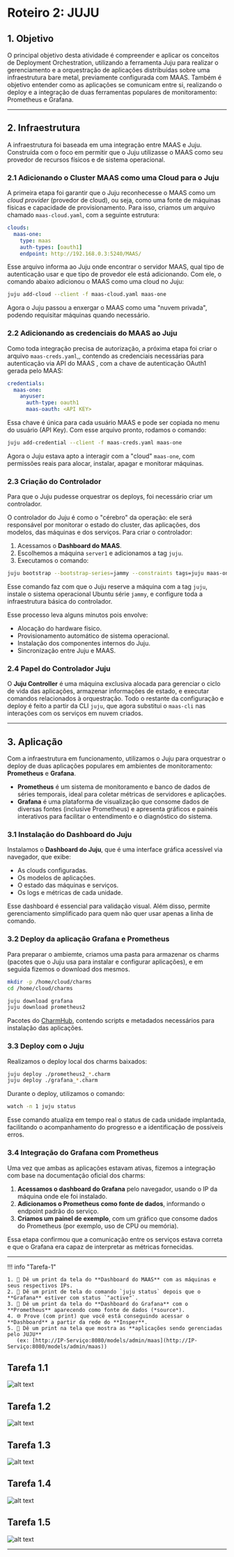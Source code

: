# **Roteiro 2: JUJU**

## **1. Objetivo**

O principal objetivo desta atividade é compreender e aplicar os conceitos de Deployment Orchestration, utilizando a ferramenta Juju para realizar o gerenciamento e a orquestração de aplicações distribuídas sobre uma infraestrutura bare metal, previamente configurada com MAAS. Também é objetivo entender como as aplicações se comunicam entre si, realizando o deploy e a integração de duas ferramentas populares de monitoramento: Prometheus e Grafana.

---

## **2. Infraestrutura**

A infraestrutura foi baseada em uma integração entre MAAS e Juju. Construída com o foco em permitir que o Juju utilizasse o MAAS como seu provedor de recursos físicos e de sistema operacional.

### **2.1 Adicionando o Cluster MAAS como uma Cloud para o Juju**

A primeira etapa foi garantir que o Juju reconhecesse o MAAS como um *cloud provider* (provedor de cloud), ou seja, como uma fonte de máquinas físicas e capacidade de provisionamento. Para isso, criamos um arquivo chamado `maas-cloud.yaml`, com a seguinte estrutura:

```yaml
clouds:
  maas-one:
    type: maas
    auth-types: [oauth1]
    endpoint: http://192.168.0.3:5240/MAAS/
```
Esse arquivo informa ao Juju onde encontrar o servidor MAAS, qual tipo de autenticação usar e que tipo de provedor ele está adicionando.
Com ele, o comando abaixo adicionou o MAAS como uma cloud no Juju:

```bash
juju add-cloud --client -f maas-cloud.yaml maas-one
```

Agora o Juju passou a enxergar o MAAS como uma "nuvem privada", podendo requisitar máquinas quando necessário.

### **2.2 Adicionando as credenciais do MAAS ao Juju**

Como toda integração precisa de autorização, a próxima etapa foi criar o arquivo `maas-creds.yaml`,, contendo as credenciais necessárias para autenticação via API do MAAS , com a chave de autenticação OAuth1 gerada pelo MAAS:

```yaml
credentials:
  maas-one:
    anyuser:
      auth-type: oauth1
      maas-oauth: <API KEY>
```

Essa chave é única para cada usuário MAAS e pode ser copiada no menu do usuário (API Key). Com esse arquivo pronto, rodamos o comando:

```bash
juju add-credential --client -f maas-creds.yaml maas-one
```

Agora o Juju estava apto a interagir com a "cloud" `maas-one`, com permissões reais para alocar, instalar, apagar e monitorar máquinas.

### **2.3 Criação do Controlador**

Para que o Juju pudesse orquestrar os deploys, foi necessário criar um controlador.

O controlador do Juju é como o "cérebro" da operação: ele será responsável por monitorar o estado do cluster, das aplicações, dos modelos, das máquinas e dos serviços. Para criar o controlador:

1. Acessamos o **Dashboard do MAAS**.
2. Escolhemos a máquina `server1` e adicionamos a tag `juju`.
3. Executamos o comando:

```bash
juju bootstrap --bootstrap-series=jammy --constraints tags=juju maas-one maas-controller
```

Esse comando faz com que o Juju reserve a máquina com a tag `juju`, instale o sistema operacional Ubuntu série `jammy`, e configure toda a infraestrutura básica do controlador.

Esse processo leva alguns minutos pois envolve:
- Alocação do hardware físico.
- Provisionamento automático de sistema operacional.
- Instalação dos componentes internos do Juju.
- Sincronização entre Juju e MAAS.


### **2.4 Papel do Controlador Juju**

O **Juju Controller** é uma máquina exclusiva alocada para gerenciar o ciclo de vida das aplicações, armazenar informações de estado, e executar comandos relacionados à orquestração. Todo o restante da configuração e deploy é feito a partir da CLI `juju`, que agora substitui o `maas-cli` nas interações com os serviços em nuvem criados.

---

## **3. Aplicação**

Com a infraestrutura em funcionamento, utilizamos o Juju para orquestrar o deploy de duas aplicações populares em ambientes de monitoramento: **Prometheus** e **Grafana**.

- **Prometheus** é um sistema de monitoramento e banco de dados de séries temporais, ideal para coletar métricas de servidores e aplicações.
- **Grafana** é uma plataforma de visualização que consome dados de diversas fontes (inclusive Prometheus) e apresenta gráficos e painéis interativos para facilitar o entendimento e o diagnóstico do sistema.


### **3.1 Instalação do Dashboard do Juju**

Instalamos o **Dashboard do Juju**, que é uma interface gráfica acessível via navegador, que exibe:
- As clouds configuradas.
- Os modelos de aplicações.
- O estado das máquinas e serviços.
- Os logs e métricas de cada unidade.

Esse dashboard é essencial para validação visual. Além disso, permite gerenciamento simplificado para quem não quer usar apenas a linha de comando.


### **3.2 Deploy da aplicação Grafana e Prometheus**

Para preparar o ambiemte, criamos uma pasta para armazenar os charms (pacotes que o Juju usa para instalar e configurar aplicações), e em seguida fizemos o download dos mesmos.

```bash
mkdir -p /home/cloud/charms
cd /home/cloud/charms
```

```bash
juju download grafana
juju download prometheus2
```

Pacotes do [CharmHub](https://charmhub.io), contendo scripts e metadados necessários para instalação das aplicações.


### **3.3 Deploy com o Juju**

Realizamos o deploy local dos charms baixados:

```bash
juju deploy ./prometheus2_*.charm
juju deploy ./grafana_*.charm
```

Durante o deploy, utilizamos o comando:

```bash
watch -n 1 juju status
```

Esse comando atualiza em tempo real o status de cada unidade implantada, facilitando o acompanhamento do progresso e a identificação de possíveis erros.


### **3.4 Integração do Grafana com Prometheus**

Uma vez que ambas as aplicações estavam ativas, fizemos a integração com base na documentação oficial dos charms:

1. **Acessamos o dashboard do Grafana** pelo navegador, usando o IP da máquina onde ele foi instalado.
2. **Adicionamos o Prometheus como fonte de dados**, informando o endpoint padrão do serviço.
3. **Criamos um painel de exemplo**, com um gráfico que consome dados do Prometheus (por exemplo, uso de CPU ou memória).

Essa etapa confirmou que a comunicação entre os serviços estava correta e que o Grafana era capaz de interpretar as métricas fornecidas.

---

!!! info "Tarefa-1"

    1. 📸 Dê um print da tela do **Dashboard do MAAS** com as máquinas e seus respectivos IPs.  
    2. 📸 Dê um print de tela do comando `juju status` depois que o **Grafana** estiver com status `"active"`.  
    3. 📸 Dê um print da tela do **Dashboard do Grafana** com o **Prometheus** aparecendo como fonte de dados (*source*).  
    4. 🌐 Prove (com print) que você está conseguindo acessar o **Dashboard** a partir da rede do **Insper**.  
    5. 🧩 Dê um print na tela que mostra as **aplicações sendo gerenciadas pelo JUJU**  
       (ex: [http://IP-Serviço:8080/models/admin/maas](http://IP-Serviço:8080/models/admin/maas))


## Tarefa 1.1
![alt text](imagens/Tarefa1_1.png)

## Tarefa 1.2
![alt text](imagens/Tarefa1_2.png)

## Tarefa 1.3
![alt text](imagens/tarefa1_3.png)

## Tarefa 1.4
![alt text](imagens/Tarefa1_4.png)

## Tarefa 1.5
![alt text](imagens/Tarefa1_5.png)

---
